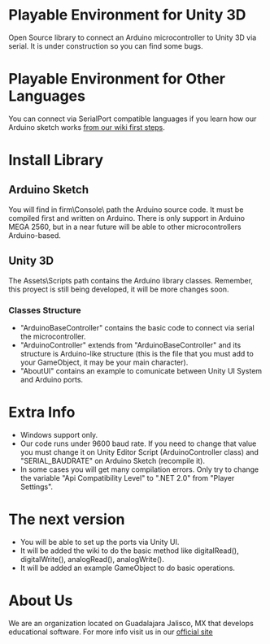 # Playable Environment for Unity 3D
Open Source library to connect an Arduino microcontroller to Unity 3D via serial.
It is under construction so you can find some bugs.

# Playable Environment for Other Languages
You can connect via SerialPort compatible languages if you learn how our Arduino sketch works [from our wiki first steps](https://github.com/TheKing007/Playable-Environment/wiki/First-Steps).

# Install Library

## Arduino Sketch
You will find in firm\Console\ path the Arduino source code. It must be compiled first and written on Arduino. There is only support
in Arduino MEGA 2560, but in a near future will be able to other microcontrollers Arduino-based.

## Unity 3D
The Assets\Scripts path contains the Arduino library classes. Remember, this proyect is still being developed,
it will be more changes soon.

### Classes Structure
* "ArduinoBaseController" contains the basic code to connect via serial the microcontroller.
* "ArduinoController" extends from "ArduinoBaseController" and its structure is Arduino-like structure (this is the file that you must add to your GameObject, it may be your main character).
* "AboutUI" contains an example to comunicate between Unity UI System and Arduino ports.

# Extra Info
* Windows support only.
* Our code runs under 9600 baud rate. If you need to change that value you must change it on Unity Editor Script (ArduinoController class) and "SERIAL_BAUDRATE" on Arduino Sketch (recompile it).
* In some cases you will get many compilation errors. Only try to change the variable "Api Compatibility Level" to ".NET 2.0" from "Player Settings".

# The next version
* You will be able to set up the ports via Unity UI.
* It will be added the wiki to do the basic method like digitalRead(), digitalWrite(), analogRead(), analogWrite().
* It will be added an example GameObject to do basic operations.

# About Us
We are an organization located on Guadalajara Jalisco, MX that develops educational software. For more info visit us in our [official site](https://www.besoft.com.mx/)
